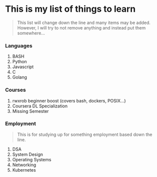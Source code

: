 # This is my list of things to learn
> This list will change down the line and many items may be added. However, I will try to not remove anything and instead put them somewhere...

### Languages
1. BASH
1. Python
1. Javascript
1. C
1. Golang

### Courses
1. rwxrob beginner boost (covers bash, dockers, POSIX...)
1. Coursera DL Specialization
1. Missing Semester

### Employment
> This is for studying up for something employment based down the line.
1. DSA
1. System Design
1. Operating Systems
1. Networking
1. Kubernetes

